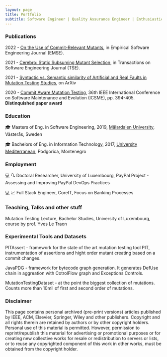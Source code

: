 ```yaml
---
layout: page
title: Portfolio
subtitle: Software Engineer | Quality Assurance Engineer | Enthusiastic Researcher
---
```


### Publications

2022 - [On the Use of Commit-Relevant Mutants](./_papers/On_the_use_of_commit_relevant_mutants.pdf), in Empirical Software Engineering Journal (EMSE).

2021 - [Cerebro: Static Subsuming Mutant Selection](./_papers/Cerebro_static_subsuming_mutant_selection.pdf), in Transactions on Software Engineering Journal (TSE).

2021 - [Syntactic vs. Semantic similarity of Artificial and Real Faults in Mutation Testing Studies](./_papers/Syntactic_sementic_similarity_of_artifical_and_real_faults.pdf), on ArXiv 

2020 - [Commit Aware Mutation Testing](./_papers/Commit-Aware_mutation_testing.pdf), 36th IEEE International Conference on Software Maintenance and Evolution (ICSME), pp. 394-405. **Distinquished paper award** 

### Education

:mortar_board: Masters of Eng. in Software Engineering, 2019, [Mälardalen University](https://www.mdu.se/en/malardalen-university), Västerås, Sweden

:mortar_board: Bachelors of Eng. in Information Technology, 2017, [University Mediterranean](https://unimediteran.net/), Podgorica, Montenegro

### Employment 

:computer: :mag: Doctoral Researcher, University of Luxembourg, PayPal Project - Assessing and Improving PayPal DevOps Practices

:computer: :chart_with_upwards_trend: Full Stack Engineer, CoreIT, Focus on Banking Processes 

### Teaching, Talks and other stuff

Mutation Testing Lecture, Bachelor Studies, University of Luxembourg, course by prof. Yves Le Traon 

### Experimental Tools and Datasets

PITAssert - framework for the state of the art mutation testing tool PIT, instrumentation of assertions and hight order mutant creating based on a commit changes.

JavaPDG - framework for bytecode graph generation. It generates DefUse chain in aggreation with CotrolFlow graph and Exceptions Controls.

MutationTestingDataset - at the point the biggest collection of mutations. Counts more than 10mil of first and second order of mutations.

### Disclaimer

This page contains personal archived (pre-print versions) articles published by IEEE, ACM, Elsevier, Springer, Wiley and other publishers. Copyright and all rights therein are retained by authors or by other copyright holders. Personal use of this material is permitted. However, permission to reprint/republish this material for advertising or promotional purposes or for creating new collective works for resale or redistribution to servers or lists, or to reuse any copyrighted component of this work in other works, must be obtained from the copyright holder.
